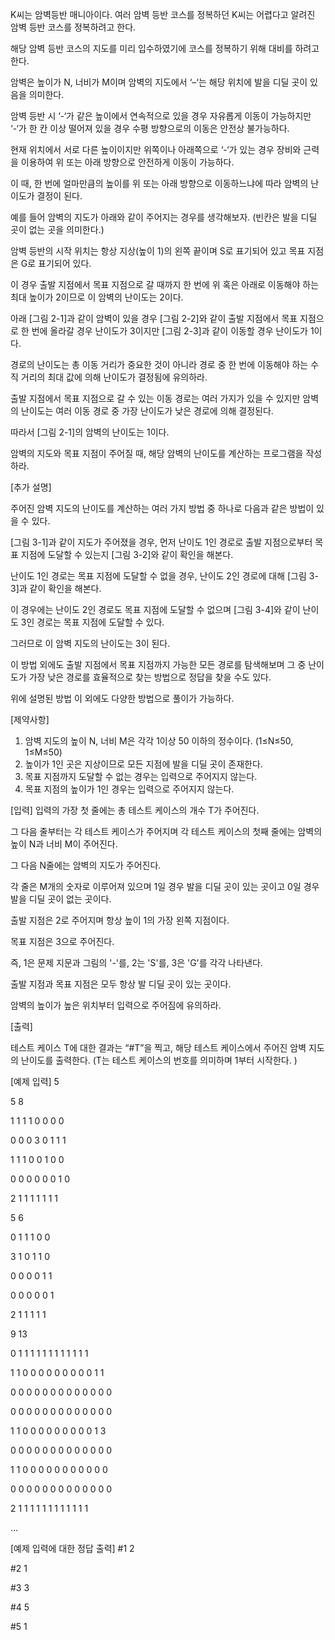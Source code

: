 K씨는 암벽등반 매니아이다. 여러 암벽 등반 코스를 정복하던 K씨는 어렵다고 알려진 암벽 등반 코스를 정복하려고 한다.

해당 암벽 등반 코스의 지도를 미리 입수하였기에 코스를 정복하기 위해 대비를 하려고 한다.

암벽은 높이가 N, 너비가 M이며 암벽의 지도에서 ‘–‘는 해당 위치에 발을 디딜 곳이 있음을 의미한다.

암벽 등반 시 ‘-‘가 같은 높이에서 연속적으로 있을 경우 자유롭게 이동이 가능하지만 ‘-‘가 한 칸 이상 떨어져 있을 경우 수평 방향으로의 이동은 안전상 불가능하다.

현재 위치에서 서로 다른 높이이지만 위쪽이나 아래쪽으로 ‘-‘가 있는 경우 장비와 근력을 이용하여 위 또는 아래 방향으로 안전하게 이동이 가능하다. 

이 때, 한 번에 얼마만큼의 높이를 위 또는 아래 방향으로 이동하느냐에 따라 암벽의 난이도가 결정이 된다. 

예를 들어 암벽의 지도가 아래와 같이 주어지는 경우를 생각해보자. (빈칸은 발을 디딜 곳이 없는 곳을 의미한다.)

암벽 등반의 시작 위치는 항상 지상(높이 1)의 왼쪽 끝이며 S로 표기되어 있고 목표 지점은 G로 표기되어 있다. 

이 경우 출발 지점에서 목표 지점으로 갈 때까지 한 번에 위 혹은 아래로 이동해야 하는 최대 높이가 2이므로 이 암벽의 난이도는 2이다.

아래 [그림 2-1]과 같이 암벽이 있을 경우 [그림 2-2]와 같이 출발 지점에서 목표 지점으로 한 번에 올라갈 경우 난이도가 3이지만 [그림 2-3]과 같이 이동할 경우 난이도가 1이다.  

경로의 난이도는 총 이동 거리가 중요한 것이 아니라 경로 중 한 번에 이동해야 하는 수직 거리의 최대 값에 의해 난이도가 결정됨에 유의하라.

출발 지점에서 목표 지점으로 갈 수 있는 이동 경로는 여러 가지가 있을 수 있지만 암벽의 난이도는 여러 이동 경로 중 가장 난이도가 낮은 경로에 의해 결정된다. 

따라서 [그림 2-1]의 암벽의 난이도는 1이다. 

암벽의 지도와 목표 지점이 주어질 때, 해당 암벽의 난이도를 계산하는 프로그램을 작성하라.

[추가 설명]

주어진 암벽 지도의 난이도를 계산하는 여러 가지 방법 중 하나로 다음과 같은 방법이 있을 수 있다.

[그림 3-1]과 같이 지도가 주어졌을 경우, 먼저 난이도 1인 경로로 출발 지점으로부터 목표 지점에 도달할 수 있는지 [그림 3-2]와 같이 확인을 해본다. 

난이도 1인 경로는 목표 지점에 도달할 수 없을 경우, 난이도 2인 경로에 대해 [그림 3-3]과 같이 확인을 해본다. 

이 경우에는 난이도 2인 경로도 목표 지점에 도달할 수 없으며 [그림 3-4]와 같이 난이도 3인 경로는 목표 지점에 도달할 수 있다. 

그러므로 이 암벽 지도의 난이도는 3이 된다. 

이 방법 외에도 출발 지점에서 목표 지점까지 가능한 모든 경로를 탐색해보며 그 중 난이도가 가장 낮은 경로를 효율적으로 찾는 방법으로 정답을 찾을 수도 있다.

위에 설명된 방법 이 외에도 다양한 방법으로 풀이가 가능하다.

[제약사항]
1. 암벽 지도의 높이 N, 너비 M은 각각 1이상 50 이하의 정수이다. (1≤N≤50, 1≤M≤50)
2. 높이가 1인 곳은 지상이므로 모든 지점에 발을 디딜 곳이 존재한다.
3. 목표 지점까지 도달할 수 없는 경우는 입력으로 주어지지 않는다.
4. 목표 지점의 높이가 1인 경우는 입력으로 주어지지 않는다.

[입력]
입력의 가장 첫 줄에는 총 테스트 케이스의 개수 T가 주어진다.

그 다음 줄부터는 각 테스트 케이스가 주어지며 각 테스트 케이스의 첫째 줄에는 암벽의 높이 N과 너비 M이 주어진다. 

그 다음 N줄에는 암벽의 지도가 주어진다. 

각 줄은 M개의 숫자로 이루어져 있으며 1일 경우 발을 디딜 곳이 있는 곳이고 0일 경우 발을 디딜 곳이 없는 곳이다. 

출발 지점은 2로 주어지며 항상 높이 1의 가장 왼쪽 지점이다. 

목표 지점은 3으로 주어진다.  

즉, 1은 문제 지문과 그림의 '-'를, 2는 'S'를, 3은 'G'를 각각 나타낸다. 

출발 지점과 목표 지점은 모두 항상 발 디딜 곳이 있는 곳이다. 

암벽의 높이가 높은 위치부터 입력으로 주어짐에 유의하라.

[출력]

테스트 케이스 T에 대한 결과는 “#T”을 찍고, 해당 테스트 케이스에서 주어진 암벽 지도의 난이도를 출력한다. (T는 테스트 케이스의 번호를 의미하며 1부터 시작한다. )

[예제 입력]
5

5 8

1 1 1 1 0 0 0 0

0 0 0 3 0 1 1 1

1 1 1 0 0 1 0 0

0 0 0 0 0 0 1 0

2 1 1 1 1 1 1 1

5 6

0 1 1 1 0 0

3 1 0 1 1 0

0 0 0 0 1 1

0 0 0 0 0 1

2 1 1 1 1 1

9 13

0 1 1 1 1 1 1 1 1 1 1 1 1

1 1 0 0 0 0 0 0 0 0 0 1 1

0 0 0 0 0 0 0 0 0 0 0 0 0

0 0 0 0 0 0 0 0 0 0 0 0 0

1 1 0 0 0 0 0 0 0 0 0 1 3

0 0 0 0 0 0 0 0 0 0 0 0 0

1 1 0 0 0 0 0 0 0 0 0 0 0

0 0 0 0 0 0 0 0 0 0 0 0 0

2 1 1 1 1 1 1 1 1 1 1 1 1

…

[예제 입력에 대한 정답 출력]
#1 2

#2 1

#3 3

#4 5

#5 1